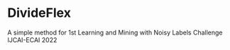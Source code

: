 # DivideFlex
A simple method for 1st Learning and Mining with Noisy Labels Challenge  IJCAI-ECAI 2022
